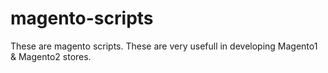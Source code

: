 # magento-scripts
These are magento scripts. These are very usefull in developing Magento1 &amp; Magento2 stores.
